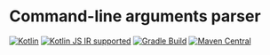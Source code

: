 Command-line arguments parser
=============================

[ ![Kotlin](https://img.shields.io/badge/kotlin-1.4.30-blue.svg)](http://kotlinlang.org)
[![Kotlin JS IR supported](https://img.shields.io/badge/Kotlin%2FJS-IR%20supported-yellow)](https://kotl.in/jsirsupported)
[![Gradle Build](https://github.com/araqnid/arg-parser/actions/workflows/gradle-build.yml/badge.svg)](https://github.com/araqnid/arg-parser/actions/workflows/gradle-build.yml)
[![Maven Central](https://img.shields.io/maven-central/v/org.araqnid.kotlin.arg-parser/arg-parser.svg)](http://search.maven.org/#search%7Cga%7C1%7Cg%3A%22org.araqnid.kotlin.arg-parser%22%20AND%20a%3A%22arg-parser%22)
